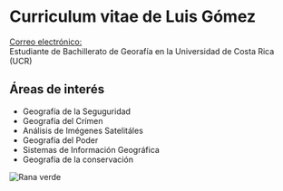 # Curriculum vitae de Luis Gómez  

[Correo electrónico:](luis.gomezmantilla@ucr.ac.cr)   
Estudiante de Bachillerato de Georafía en la Universidad de Costa Rica (UCR)

## Áreas de interés
- Geografía de la Seguguridad
- Geografía del Crímen
- Análisis de Imégenes Satelitáles 
- Geografía del Poder
- Sistemas de Información Geográfica
- Geografía de la conservación


![](https://misanimales.com/wp-content/uploads/2021/10/rana-ojos-rojos-hoja-640x800.jpg "Rana verde")
